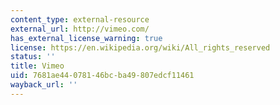 ```yaml
---
content_type: external-resource
external_url: http://vimeo.com/
has_external_license_warning: true
license: https://en.wikipedia.org/wiki/All_rights_reserved
status: ''
title: Vimeo
uid: 7681ae44-0781-46bc-ba49-807edcf11461
wayback_url: ''
---
```

